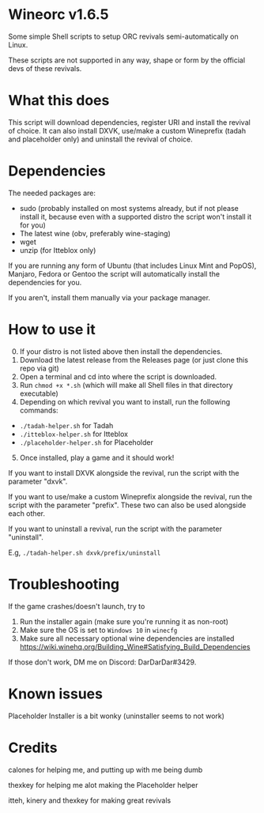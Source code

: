 # Wineorc v1.6.5
Some simple Shell scripts to setup ORC revivals semi-automatically on Linux.

These scripts are not supported in any way, shape or form by the official devs of these revivals.

# What this does
This script will download dependencies, register URI and install the revival of choice. It can also install DXVK, use/make a custom Wineprefix (tadah and placeholder only) and uninstall the revival of choice.

# Dependencies
The needed packages are:
- sudo (probably installed on most systems already, but if not please install it, because even with a supported distro the script won't install it for you)
- The latest wine (obv, preferably wine-staging)
- wget
- unzip (for Itteblox only)

If you are running any form of Ubuntu (that includes Linux Mint and PopOS), Manjaro, Fedora or Gentoo the script will automatically install the dependencies for you.

If you aren't, install them manually via your package manager.

# How to use it

0. If your distro is not listed above then install the dependencies.
1. Download the latest release from the Releases page (or just clone this repo via git)
2. Open a terminal and cd into where the script is downloaded.
3. Run `chmod +x *.sh` (which will make all Shell files in that directory executable)
4. Depending on which revival you want to install, run the following commands:
- `./tadah-helper.sh` for Tadah
- `./itteblox-helper.sh` for Itteblox
- `./placeholder-helper.sh` for Placeholder
5. Once installed, play a game and it should work!

If you want to install DXVK alongside the revival, run the script with the parameter "dxvk".

If you want to use/make a custom Wineprefix alongside the revival, run the script with the parameter "prefix". These two can also be used alongside each other.

If you want to uninstall a revival, run the script with the parameter "uninstall". 

E.g, `./tadah-helper.sh dxvk/prefix/uninstall`

# Troubleshooting
If the game crashes/doesn't launch, try to
1. Run the installer again (make sure you're running it as non-root)
2. Make sure the OS is set to `Windows 10` in `winecfg`
3. Make sure all necessary optional wine dependencies are installed https://wiki.winehq.org/Building_Wine#Satisfying_Build_Dependencies

If those don't work, DM me on Discord: DarDarDar#3429.

# Known issues

Placeholder Installer is a bit wonky (uninstaller seems to not work)

# Credits
calones for helping me, and putting up with me being dumb

thexkey for helping me alot making the Placeholder helper

itteh, kinery and thexkey for making great revivals
